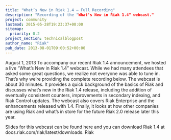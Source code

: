 ```yaml
---
title: "What’s New in Riak 1.4 – Full Recording"
description: "Recording of the "What's New in Riak 1.4" webcast."
project: community
lastmod: 2015-05-28T19:23:37+00:00
sitemap:
  priority: 0.2
project_section: technicalblogpost
author_name: "Riak"
pub_date: 2013-08-01T09:00:52+00:00
---
```

August 1, 2013
To accompany our recent Riak 1.4 announcement, we hosted a live “What’s New in Riak 1.4” webcast. While we had many attendees that asked some great questions, we realize not everyone was able to tune in. That’s why we’re providing the complete recording below.
The webcast is about 30 minutes. It provides a quick background of the basics of Riak and discusses what’s new in the Riak 1.4 release, including the addition of eventually consistent counters, improvements in secondary indexing, and Riak Control updates. The webcast also covers Riak Enterprise and the enhancements released with 1.4. Finally, it looks at how other companies are using Riak and what’s in store for the future Riak 2.0 release later this year.

Slides for this webcast can be found here and you can download Riak 1.4 at docs.riak.com/riak/latest/downloads.
Riak
